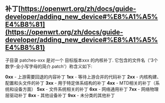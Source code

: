 ## 补丁[https://openwrt.org/zh/docs/guide-developer/adding_new_device#%E8%A1%A5%E4%B8%81](https://openwrt.org/zh/docs/guide-developer/adding_new_device#%E8%A1%A5%E4%B8%81)

子目录 patches-xxx 是对一个 目标版本xxx 的内核补丁.
它包含的文件名（'3个数字-全小写字母的简介.patch'）称含义如下:

**0xx** - 上游需要回退的内容补丁
**1xx** - 等待上游合并的代码补丁
**2xx** - 内核构建、配置和头文件的补丁
**3xx** - 用于特定体系结构的补丁
**4xx** - MTD相关的补丁（系统和设备方面）
**5xx** - 文件系统相关的补丁
**6xx** - 网络通用补丁
**7xx** - 网络物理层驱动补丁
**8xx** - 其他设备补丁
**9xx** - 未分类的其他补丁



